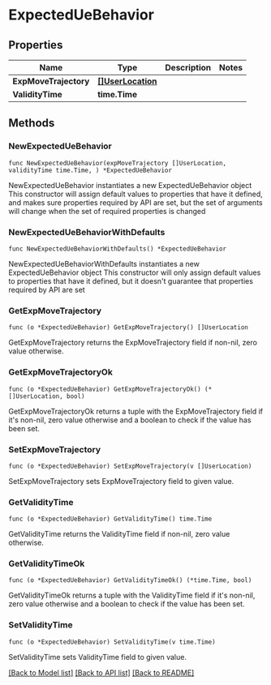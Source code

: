 # ExpectedUeBehavior

## Properties

Name | Type | Description | Notes
------------ | ------------- | ------------- | -------------
**ExpMoveTrajectory** | [**[]UserLocation**](UserLocation.md) |  | 
**ValidityTime** | **time.Time** |  | 

## Methods

### NewExpectedUeBehavior

`func NewExpectedUeBehavior(expMoveTrajectory []UserLocation, validityTime time.Time, ) *ExpectedUeBehavior`

NewExpectedUeBehavior instantiates a new ExpectedUeBehavior object
This constructor will assign default values to properties that have it defined,
and makes sure properties required by API are set, but the set of arguments
will change when the set of required properties is changed

### NewExpectedUeBehaviorWithDefaults

`func NewExpectedUeBehaviorWithDefaults() *ExpectedUeBehavior`

NewExpectedUeBehaviorWithDefaults instantiates a new ExpectedUeBehavior object
This constructor will only assign default values to properties that have it defined,
but it doesn't guarantee that properties required by API are set

### GetExpMoveTrajectory

`func (o *ExpectedUeBehavior) GetExpMoveTrajectory() []UserLocation`

GetExpMoveTrajectory returns the ExpMoveTrajectory field if non-nil, zero value otherwise.

### GetExpMoveTrajectoryOk

`func (o *ExpectedUeBehavior) GetExpMoveTrajectoryOk() (*[]UserLocation, bool)`

GetExpMoveTrajectoryOk returns a tuple with the ExpMoveTrajectory field if it's non-nil, zero value otherwise
and a boolean to check if the value has been set.

### SetExpMoveTrajectory

`func (o *ExpectedUeBehavior) SetExpMoveTrajectory(v []UserLocation)`

SetExpMoveTrajectory sets ExpMoveTrajectory field to given value.


### GetValidityTime

`func (o *ExpectedUeBehavior) GetValidityTime() time.Time`

GetValidityTime returns the ValidityTime field if non-nil, zero value otherwise.

### GetValidityTimeOk

`func (o *ExpectedUeBehavior) GetValidityTimeOk() (*time.Time, bool)`

GetValidityTimeOk returns a tuple with the ValidityTime field if it's non-nil, zero value otherwise
and a boolean to check if the value has been set.

### SetValidityTime

`func (o *ExpectedUeBehavior) SetValidityTime(v time.Time)`

SetValidityTime sets ValidityTime field to given value.



[[Back to Model list]](../README.md#documentation-for-models) [[Back to API list]](../README.md#documentation-for-api-endpoints) [[Back to README]](../README.md)



